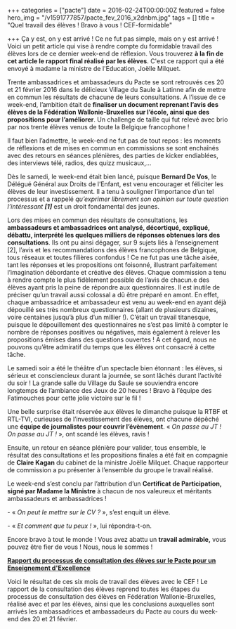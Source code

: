 +++
categories = ["pacte"]
date = 2016-02-24T00:00:00Z
featured = false
hero_img = "/v1591777857/pacte_fev_2016_x2dnbm.jpg"
tags = []
title = "Quel travail des élèves ! Bravo à vous ! CEF-formidable"

+++
Ça y est, on y est arrivé ! Ce ne fut pas simple, mais on y est arrivé ! Voici un petit article qui vise à rendre compte du formidable travail des élèves lors de ce dernier week-end de réflexion. Vous trouverez **à la fin de cet article le rapport final réalisé par les élèves**. C'est ce rapport qui a été envoyé à madame la ministre de l'Education, Joëlle Milquet.

Trente ambassadrices et ambassadeurs du Pacte se sont retrouvés ces 20 et 21 février 2016 dans le délicieux Village du Saule à Latinne afin de mettre en commun les résultats de chacune de leurs consultations. A l’issue de ce week-end, l’ambition était de **finaliser un document reprenant l’avis des élèves de la Fédération Wallonie-Bruxelles sur l’école, ainsi que des propositions pour l’améliorer**. Un challenge de taille qui fut relevé avec brio par nos trente élèves venus de toute la Belgique francophone !

Il faut bien l’admettre, le week-end ne fut pas de tout repos : les moments de réflexions et de mises en commun en commissions se sont enchaînés avec des retours en séances plénières, des parties de kicker endiablées, des interviews télé, radios, des quizz musicaux,…

Dès le samedi, le week-end était bien lancé, puisque **Bernard De Vos**, le Délégué Général aux Droits de l’Enfant, est venu encourager et féliciter les élèves de leur investissement. Il a tenu à souligner l’importance d’un tel processus et a rappelé _qu’exprimer librement son opinion sur toute question l’intéressant **\[1\]**_ est un droit fondamental des jeunes.

Lors des mises en commun des résultats de consultations, les **ambassadeurs et ambassadrices ont analysé, décortiqué, expliqué, débattu, interprété les quelques milliers de réponses obtenues lors des consultations**. Ils ont pu ainsi dégager, sur 9 sujets liés à l’enseignement \[2\], l’avis et les recommandations des élèves francophones de Belgique, tous réseaux et toutes filières confondus ! Ce ne fut pas une tâche aisée, tant les réponses et les propositions ont foisonné, illustrant parfaitement l’imagination débordante et créative des élèves. Chaque commission a tenu à rendre compte le plus fidèlement possible de l’avis de chacun.e des élèves ayant pris la peine de répondre aux questionnaires. Il est inutile de préciser qu’un travail aussi colossal a dû être préparé en amont. En effet, chaque ambassadrice et ambassadeur est venu au week-end en ayant déjà dépouillé ses très nombreux questionnaires (allant de plusieurs dizaines, voire centaines jusqu’à plus d’un millier !). C’était un travail titanesque, puisque le dépouillement des questionnaires ne s’est pas limité à compter le nombre de réponses positives ou négatives, mais également à relever les propositions émises dans des questions ouvertes ! A cet égard, nous ne pouvons qu’être admiratif du temps que les élèves ont consacré à cette tâche.

Le samedi soir a été le théâtre d’un spectacle bien étonnant : les élèves, si sérieux et consciencieux durant la journée, se sont lâchés durant l’activité du soir ! La grande salle du Village du Saule se souviendra encore longtemps de l’ambiance des Jeux de 20 heures ! Bravo à l’équipe des Fatimouches pour cette jolie victoire sur le fil !

Une belle surprise était réservée aux élèves le dimanche puisque la RTBF et RTL-TVI, curieuses de l’investissement des élèves, ont chacune dépêché une **équipe de journalistes pour couvrir l’évènement**. « _On passe au JT ! On passe au JT !_ », ont scandé les élèves, ravis !

Ensuite, un retour en séance plénière pour valider, tous ensemble, le résultat des consultations et les propositions finales a été fait en compagnie de **Claire Kagan** du cabinet de la ministre Joëlle Milquet. Chaque rapporteur de commission a pu présenter à l’ensemble du groupe le travail réalisé.

Le week-end s’est conclu par l’attribution d’un **Certificat de Participation, signé par Madame la Ministre** à chacun de nos valeureux et méritants ambassadeurs et ambassadrices !

\- « _On peut le mettre sur le CV ?_ », s’est enquit un élève.

\- « _Et comment que tu peux !_ », lui répondra-t-on.

Encore bravo à tout le monde ! Vous avez abattu un **travail admirable,** vous pouvez être fier de vous ! Nous, nous le sommes !

[**Rapport du processus de consultation des élèves sur le Pacte pour un Enseignement d'Excellence**](https://res.cloudinary.com/cefasbl/image/upload/v1591695877/160224_rapport_de_la_consultation_des_%C3%A9l%C3%A8ves_uaqfq5.pdf)

Voici le résultat de ces six mois de travail des élèves avec le CEF ! Le rapport de la consultation des élèves reprend toutes les étapes du processus de consultation des élèves en Fédération Wallonie-Bruxelles, réalisé avec et par les élèves, ainsi que les conclusions auxquelles sont arrivés les ambassadrices et ambassadeurs du Pacte au cours du week-end des 20 et 21 février.